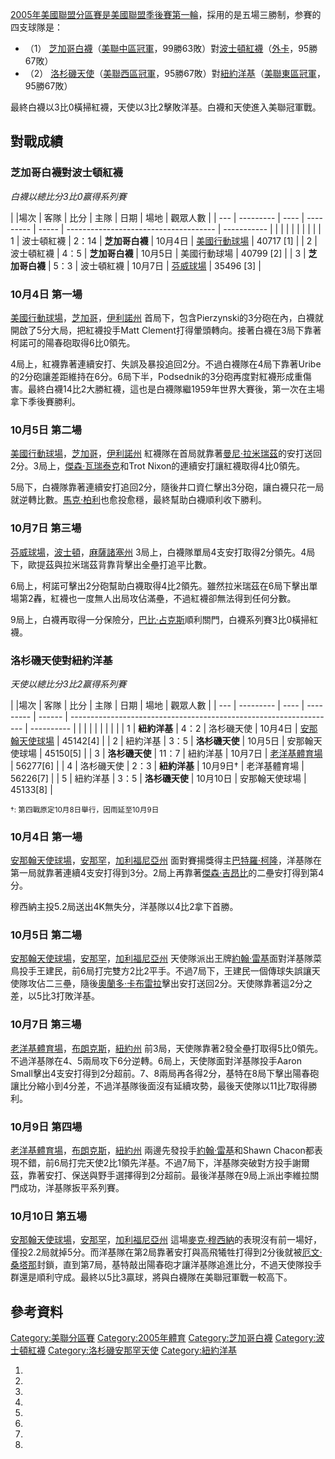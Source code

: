 [2005年](https://zh.wikipedia.org/wiki/2005年美國職棒大聯盟球季 "wikilink")[美國聯盟分區賽是](https://zh.wikipedia.org/wiki/美國聯盟分區賽 "wikilink")[美國聯盟季後賽第一輪](https://zh.wikipedia.org/wiki/美國聯盟 "wikilink")，採用的是五場三勝制，参賽的四支球隊是：

  - （1） [芝加哥白襪](../Page/芝加哥白襪.md "wikilink")（[美聯中區冠軍](../Page/美國聯盟中區.md "wikilink")，99勝63敗）對[波士頓紅襪](../Page/波士頓紅襪.md "wikilink")（[外卡](https://zh.wikipedia.org/wiki/外卡 "wikilink")，95勝67敗）
  - （2） [洛杉磯天使](https://zh.wikipedia.org/wiki/洛杉磯天使 "wikilink")（[美聯西區冠軍](../Page/美國聯盟西區.md "wikilink")，95勝67敗）對[紐約洋基](../Page/紐約洋基.md "wikilink")（[美聯東區冠軍](../Page/美國聯盟東區.md "wikilink")，95勝67敗）

最終白襪以3比0橫掃紅襪，天使以3比2擊敗洋基。白襪和天使進入美聯冠軍戰。

## 對戰成績

### 芝加哥白襪對波士頓紅襪

*白襪以總比分3比0赢得系列賽*

| |場次 | 客隊        | 比分   | 主隊        | 日期    | 場地                                    | 觀眾人數        |
| --- | --------- | ---- | --------- | ----- | ------------------------------------- | ----------- |
|     |           |      |           |       |                                       |             |
| 1   | 波士頓紅襪     | 2：14 | **芝加哥白襪** | 10月4日 | [美國行動球場](../Page/保證率球場.md "wikilink") | 40717 \[1\] |
| 2   | 波士頓紅襪     | 4：5  | **芝加哥白襪** | 10月5日 | 美國行動球場                                | 40799 \[2\] |
| 3   | **芝加哥白襪** | 5：3  | 波士頓紅襪     | 10月7日 | [芬威球場](../Page/芬威球場.md "wikilink")    | 35496 \[3\] |

### 10月4日 第一場

[美國行動球場](../Page/保證率球場.md "wikilink")，[芝加哥](../Page/芝加哥.md "wikilink")，[伊利諾州](https://zh.wikipedia.org/wiki/伊利諾州 "wikilink")  首局下，包含Pierzynski的3分砲在內，白襪就開啟了5分大局，把紅襪投手Matt Clement打得暈頭轉向。接著白襪在3局下靠著柯諾可的陽春砲取得6比0領先。

4局上，紅襪靠著連續安打、失誤及暴投追回2分。不過白襪隊在4局下靠著Uribe的2分砲讓差距維持在6分。6局下半，Podsednik的3分砲再度對紅襪形成重傷害。最終白襪14比2大勝紅襪，這也是白襪隊繼1959年世界大賽後，第一次在主場拿下季後賽勝利。

### 10月5日 第二場

[美國行動球場](../Page/保證率球場.md "wikilink")，[芝加哥](../Page/芝加哥.md "wikilink")，[伊利諾州](https://zh.wikipedia.org/wiki/伊利諾州 "wikilink")  紅襪隊在首局就靠著[曼尼·拉米瑞茲](../Page/曼尼·拉米瑞茲.md "wikilink")的安打送回2分。3局上，[傑森·瓦瑞泰克](../Page/傑森·瓦瑞泰克.md "wikilink")和Trot Nixon的連續安打讓紅襪取得4比0領先。

5局下，白襪隊靠著連續安打追回2分，隨後井口資仁擊出3分砲，讓白襪只花一局就逆轉比數。[馬克·柏利](../Page/馬克·柏利.md "wikilink")也愈投愈穩，最終幫助白襪順利收下勝利。

### 10月7日 第三場

[芬威球場](../Page/芬威球場.md "wikilink")，[波士頓](https://zh.wikipedia.org/wiki/波士頓 "wikilink")，[麻薩諸塞州](../Page/麻薩諸塞州.md "wikilink")  3局上，白襪隊單局4支安打取得2分領先。4局下，歐提茲與拉米瑞茲背靠背擊出全壘打追平比數。

6局上，柯諾可擊出2分砲幫助白襪取得4比2領先。雖然拉米瑞茲在6局下擊出單場第2轟，紅襪也一度無人出局攻佔滿壘，不過紅襪卻無法得到任何分數。

9局上，白襪再取得一分保險分，[巴比·占克斯](../Page/巴比·占克斯.md "wikilink")順利關門，白襪系列賽3比0橫掃紅襪。

### 洛杉磯天使對紐約洋基

*天使以總比分3比2赢得系列賽*

| |場次 | 客隊        | 比分   | 主隊        | 日期     | 場地                                                                 | 觀眾人數       |
| --- | --------- | ---- | --------- | ------ | ------------------------------------------------------------------ | ---------- |
|     |           |      |           |        |                                                                    |            |
| 1   | **紐約洋基**  | 4：2  | 洛杉磯天使     | 10月4日  | [安那翰天使球場](../Page/安那翰天使球場.md "wikilink")                           | 45142\[4\] |
| 2   | 紐約洋基      | 3：5  | **洛杉磯天使** | 10月5日  | 安那翰天使球場                                                            | 45150\[5\] |
| 3   | **洛杉磯天使** | 11：7 | 紐約洋基      | 10月7日  | [老洋基體育場](https://zh.wikipedia.org/wiki/洋基體育場_\(1923年\) "wikilink") | 56277\[6\] |
| 4   | 洛杉磯天使     | 2：3  | **紐約洋基**  | 10月9日† | 老洋基體育場                                                             | 56226\[7\] |
| 5   | 紐約洋基      | 3：5  | **洛杉磯天使** | 10月10日 | 安那翰天使球場                                                            | 45133\[8\] |

<small>†: 第四戰原定10月8日舉行，因雨延至10月9日</small>

### 10月4日 第一場

[安那翰天使球場](../Page/安那翰天使球場.md "wikilink")，[安那罕](https://zh.wikipedia.org/wiki/安那罕 "wikilink")，[加利福尼亞州](https://zh.wikipedia.org/wiki/加利福尼亞州 "wikilink")  面對賽揚獎得主[巴特羅·柯隆](../Page/巴特羅·柯隆.md "wikilink")，洋基隊在第一局就靠著連續4支安打得到3分。2局上再靠著[傑森·吉昂比](../Page/傑森·吉昂比.md "wikilink")的二壘安打得到第4分。

穆西納主投5.2局送出4K無失分，洋基隊以4比2拿下首勝。

### 10月5日 第二場

[安那翰天使球場](../Page/安那翰天使球場.md "wikilink")，[安那罕](https://zh.wikipedia.org/wiki/安那罕 "wikilink")，[加利福尼亞州](https://zh.wikipedia.org/wiki/加利福尼亞州 "wikilink")  天使隊派出王牌[約翰·雷基](../Page/約翰·雷基.md "wikilink")面對洋基隊菜鳥投手王建民，前6局打完雙方2比2平手。不過7局下，王建民一個傳球失誤讓天使隊攻佔二三壘，隨後[奧蘭多·卡布雷拉](../Page/奧蘭多·卡布雷拉.md "wikilink")擊出安打送回2分。天使隊靠著這2分之差，以5比3打敗洋基。

### 10月7日 第三場

[老洋基體育場](https://zh.wikipedia.org/wiki/洋基體育場_\(1923年\) "wikilink")，[布朗克斯](../Page/布朗克斯.md "wikilink")，[紐約州](https://zh.wikipedia.org/wiki/紐約州 "wikilink")  前3局，天使隊靠著2發全壘打取得5比0領先。不過洋基隊在4、5兩局攻下6分逆轉。6局上，天使隊面對洋基隊投手Aaron Small擊出4支安打得到2分超前。7、8兩局再各得2分，基特在8局下擊出陽春砲讓比分縮小到4分差，不過洋基隊後面沒有延續攻勢，最後天使隊以11比7取得勝利。

### 10月9日 第四場

[老洋基體育場](https://zh.wikipedia.org/wiki/洋基體育場_\(1923年\) "wikilink")，[布朗克斯](../Page/布朗克斯.md "wikilink")，[紐約州](https://zh.wikipedia.org/wiki/紐約州 "wikilink")  兩邊先發投手[約翰·雷基](../Page/約翰·雷基.md "wikilink")和Shawn Chacon都表現不錯，前6局打完天使2比1領先洋基。不過7局下，洋基隊突破對方投手謝爾茲，靠著安打、保送與野手選擇得到2分超前。最後洋基隊在9局上派出李維拉關門成功，洋基隊扳平系列賽。

### 10月10日 第五場

[安那翰天使球場](../Page/安那翰天使球場.md "wikilink")，[安那罕](https://zh.wikipedia.org/wiki/安那罕 "wikilink")，[加利福尼亞州](https://zh.wikipedia.org/wiki/加利福尼亞州 "wikilink")  這場[麥克·穆西納](../Page/麥克·穆西納.md "wikilink")的表現沒有前一場好，僅投2.2局就掉5分。而洋基隊在第2局靠著安打與高飛犧牲打得到2分後就被[厄文·桑塔那](../Page/厄文·桑塔那.md "wikilink")封鎖，直到第7局，基特敲出陽春砲才讓洋基隊追進比分，不過天使隊投手群還是順利守成。最終以5比3贏球，將與白襪隊在美聯冠軍戰一較高下。

## 參考資料

[Category:美聯分區賽](https://zh.wikipedia.org/wiki/Category:美聯分區賽 "wikilink") [Category:2005年體育](https://zh.wikipedia.org/wiki/Category:2005年體育 "wikilink") [Category:芝加哥白襪](https://zh.wikipedia.org/wiki/Category:芝加哥白襪 "wikilink") [Category:波士頓紅襪](https://zh.wikipedia.org/wiki/Category:波士頓紅襪 "wikilink") [Category:洛杉磯安那罕天使](https://zh.wikipedia.org/wiki/Category:洛杉磯安那罕天使 "wikilink") [Category:紐約洋基](https://zh.wikipedia.org/wiki/Category:紐約洋基 "wikilink")

1.
2.
3.
4.
5.
6.
7.
8.